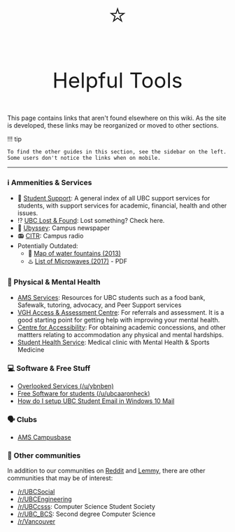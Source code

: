 
#

<p align="center" style="font-size:60px;">⭐</p>
<p align="center" style="font-size:48px;">Helpful Tools</p>

This page contains links that aren't found elsewhere on this wiki. As the site is developed, these links may be reorganized or moved to other sections.

!!! tip

    To find the other guides in this section, see the sidebar on the left. Some users don't notice the links when on mobile.

---

### ℹ️ Ammenities & Services

* 📃 [Student Support](https://students.ubc.ca/support): A general index of all UBC support services for students, with support services for academic, financial, health and other issues.
* ⁉️ [UBC Lost & Found](https://lostandfound.ubc.ca/all-items): Lost something? Check here.
* 📰 [Ubyssey](https://ubyssey.ca/): Campus newspaper
* 📻 [CITR](https://www.citr.ca/): Campus radio
* Potentially Outdated:
    * 🚰 [Map of water fountains (2013)](https://www.google.com/maps/d/u/0/viewer?ll=49.267665139292845%2C-123.24913480426028&spn=0.014028%2C0.038066&msa=0&iwloc=0004d8b88fe8029eba263&mid=1fmvuTk4654NGRwoIon6yadBx_LY&z=15)
    * ♨️ [List of Microwaves (2017)](https://sustain.ubc.ca/sites/sustain.ubc.ca/files/seedslibrary/LunchHubs_Reportv5%20SEEDS_0.pdf) - PDF


### 🏥 Physical & Mental Health

* [AMS Services](https://www.ams.ubc.ca/student-services/): Resources for UBC students such as a food bank, Safewalk, tutoring, advocacy, and Peer Support services
* [VGH Access & Assessment Centre](http://www.vch.ca/your-care/mental-health-substance-use/vancouver-access-assessment-centre): For referrals and assessment. It is a good starting point for getting help with improving your mental health.
* [Centre for Accessibility](https://students.ubc.ca/about-student-services/centre-for-accessibility): For obtaining academic concessions, and other mattters relating to accommodation any physical and mental hardships.
* [Student Health Service](https://students.ubc.ca/health/student-health-service): Medical clinic with Mental Health & Sports Medicine


### 💻 Software & Free Stuff

* [Overlooked Services (/u/ybnben)](https://old.reddit.com/r/UBC/comments/ctl3rx/what_are_ubc_services_often_overlooked_by_students/)
* [Free Software for students (/u/ubcaaronheck)](https://www.reddit.com/r/UBC/comments/52tcz8/ysk_about_free_software_available_to_ubc_students/)
* [How do I setup UBC Student Email in Windows 10 Mail](https://ubc.service-now.com/kb_view.do?sysparm_article=KB0016884)


### 🗣️ Clubs

* [AMS Campusbase](https://amscampusbase.ubc.ca/club_signup)


### 💬 Other communities

In addition to our communities on [Reddit](https://www.reddit.com/r/UBC/) and [Lemmy](https://lemmy.ca/c/ubc), there are other communities that may be of interest:

* [/r/UBCSocial](https://www.reddit.com/r/UBCSocial)
* [/r/UBCEngineering](https://www.reddit.com/r/UBCEngineering)
* [/r/UBCcsss](https://www.reddit.com/r/UBCcsss): Computer Science Student Society
* [/r/UBC_BCS](https://www.reddit.com/r/UBC_BCS): Second degree Computer Science
* [/r/Vancouver](https://www.reddit.com/r/vancouver)
